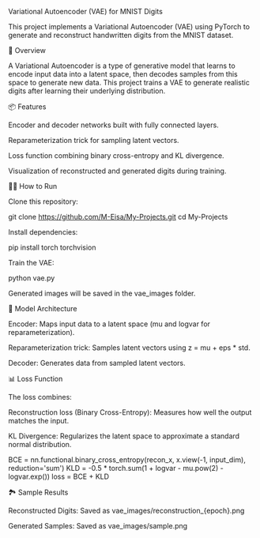 Variational Autoencoder (VAE) for MNIST Digits

This project implements a Variational Autoencoder (VAE) using PyTorch to generate and reconstruct handwritten digits from the MNIST dataset.

🚀 Overview

A Variational Autoencoder is a type of generative model that learns to encode input data into a latent space, then decodes samples from this space to generate new data. This project trains a VAE to generate realistic digits after learning their underlying distribution.

📦 Features

Encoder and decoder networks built with fully connected layers.

Reparameterization trick for sampling latent vectors.

Loss function combining binary cross-entropy and KL divergence.

Visualization of reconstructed and generated digits during training.

🏃‍♂️ How to Run

Clone this repository:

git clone https://github.com/M-Eisa/My-Projects.git
cd My-Projects

Install dependencies:

pip install torch torchvision

Train the VAE:

python vae.py

Generated images will be saved in the vae_images folder.

🧠 Model Architecture

Encoder: Maps input data to a latent space (mu and logvar for reparameterization).

Reparameterization trick: Samples latent vectors using z = mu + eps * std.

Decoder: Generates data from sampled latent vectors.

📊 Loss Function

The loss combines:

Reconstruction loss (Binary Cross-Entropy): Measures how well the output matches the input.

KL Divergence: Regularizes the latent space to approximate a standard normal distribution.

BCE = nn.functional.binary_cross_entropy(recon_x, x.view(-1, input_dim), reduction='sum')
KLD = -0.5 * torch.sum(1 + logvar - mu.pow(2) - logvar.exp())
loss = BCE + KLD

🏞️ Sample Results

Reconstructed Digits: Saved as vae_images/reconstruction_{epoch}.png

Generated Samples: Saved as vae_images/sample.png


